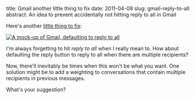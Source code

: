 title: Gmail another little thing to fix
date: 2011-04-08
slug: gmail-reply-to-all
abstract: An idea to prevent accidentally not hitting reply to all in Gmail

Here's another [little thing to fix][1]:

[![A mock-up of Gmail, defaulting to reply to all][gth]][graw]

I'm always forgetting to hit *reply to all* when I really mean to. How about
defaulting the reply button to reply to all when there are multiple recipients?

Now, there'll inevitably be times when this won't be what you want. One solution
might be to add a weighting to conversations that contain multiple recipients in
previous messages.

What's your suggestion?

  [1]: http://gmailblog.blogspot.com/2011/04/fixing-little-things.html
  [graw]: http://tlvince.appspot.com/img/gmail-reply-to-all.png
  [gth]: http://tlvince.appspot.com/img/th/gmail-reply-to-all.png

